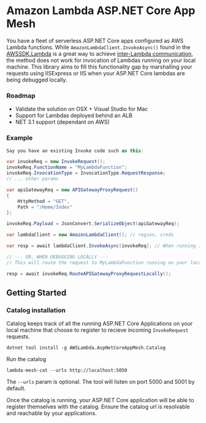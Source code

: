 # Amazon Lambda ASP.NET Core App Mesh

You have a fleet of serverless ASP.NET Core apps configured as AWS Lambda functions. While `AmazonLambdaClient.InvokeAsync()` found in the [AWSSDK.Lambda](https://docs.aws.amazon.com/sdkfornet/v3/apidocs/items/Lambda/MLambdaInvokeInvokeRequest.html) is a great way to achieve [inter-Lambda communication](https://docs.aws.amazon.com/lambda/latest/dg/lambda-invocation.html), the method does not work for invocation of Lambdas running on your local machine. This library aims to fill this functionality gap by marshalling your requests using IISExpress or IIS when your ASP.NET Core lambdas are being debugged locally.

### Roadmap
* Validate the solution on OSX + Visual Studio for Mac
* Support for Lambdas deployed behind an ALB
* NET 3.1 support (dependant on AWS)

### Example

```csharp
Say you have an existing Invoke code such as this:

var invokeReq = new InvokeRequest();
invokeReq.FunctionName = "MyLambdaFunction";
invokeReq.InvocationType = InvocationType.RequestResponse;
// ... other params

var apiGatewayReq = new APIGatewayProxyRequest()
{
    HttpMethod = "GET",
    Path = "/Home/Index"
};

invokeReq.Payload = JsonConvert.SerializeObject(apiGatewayReq);

var lambdaClient = new AmazonLambdaClient(); // region, creds

var resp = await lambdaClient.InvokeAsync(invokeReq); // When running in AWS environment

// --- OR, WHEN DEBUGGING LOCALLY ---
// This will route the request to MyLambdaFunction running on your local machine

resp = await invokeReq.RouteAPIGatewayProxyRequestLocally();
```
## Getting Started

### Catalog installation

Catalog keeps track of all the running ASP.NET Core Applications on your local machine that choose to register to recieve incoming `InvokeRequest` requests.

```
dotnet tool install -g AWSLambda.AspNetCoreAppMesh.Catalog
```

Run the catalog

```
lambda-mesh-cat --urls http://localhost:5050
```

The `--urls` param is optional. The tool will listen on port 5000 and 5001 by default.

Once the catalog is running, your ASP.NET Core application will be able to register themselves with the catalog. Ensure the catalog url is resolvable and reachable by your applications.
